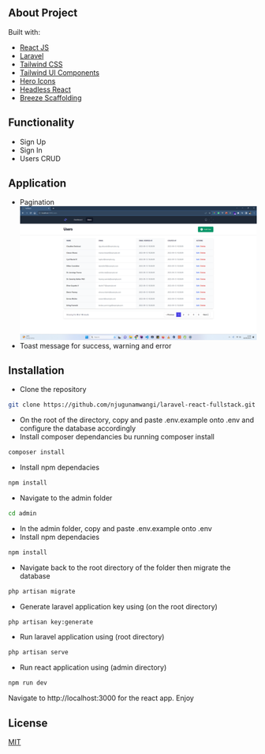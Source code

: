 ## About Project

Built with:

- [React JS](https://react.dev)
- [Laravel](https://laravel.com)
- [Tailwind CSS](https://tailwindcss.com)
- [Tailwind UI Components](https://tailwindui.com)
- [Hero Icons](https://heroicons.com/)
- [Headless React](https://headlessui.com/)
- [Breeze Scaffolding](https://laravel.com/docs/10.x/starter-kits#laravel-breeze)

## Functionality
- Sign Up
- Sign In
- Users CRUD

## Application
- Pagination
![users.png](public%2Fusers.png)
- Toast message for success, warning and error

## Installation
- Clone the repository
```bash
git clone https://github.com/njugunamwangi/laravel-react-fullstack.git
```
- On the root of the directory, copy and paste .env.example onto .env and configure the database accordingly
- Install composer dependancies bu running composer install
 ```bash
composer install
```
- Install npm dependacies
```bash
npm install
```
- Navigate to the admin folder 
```bash
cd admin 
```
-  In the admin folder, copy and paste .env.example onto .env
- Install npm dependacies
```bash
npm install
```

- Navigate back to the root directory of the folder then migrate the database
```bash
php artisan migrate
```
- Generate laravel application key using (on the root directory)
```bash
php artisan key:generate
```
- Run laravel application using (root directory)
```bash
php artisan serve
```
- Run react application using (admin directory)
```bash
npm run dev
```

Navigate to http://localhost:3000 for the react app. Enjoy

## License

[MIT](https://choosealicense.com/licenses/mit/)

